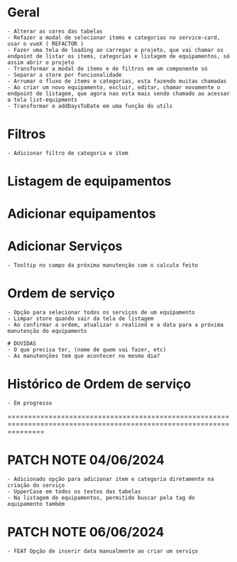 # Geral
    - Alterar as cores das tabelas
    - Refazer a modal de selecionar items e categorias no service-card, usar o vueX ( REFACTOR )
    - Fazer uma tela de loading ao carregar o projeto, que vai chamar os endpoint de listar os items, categorias e listagem de equipamentos, só assim abrir o projeto
    - Transformar a modal de items e de filtros em um componente só
    - Separar a store por funcionalidade
    - Arrumar o fluxo de items e categorias, esta fazendo muitas chamadas
    - Ao criar um novo equipamento, excluir, editar, chamar novamente o endpoint de listagem, que agora nao esta mais sendo chamado ao acessar a tela list-equipments
    - Transformar o addDaysToDate em uma função do utils
# Filtros
    - Adicionar filtro de categoria e item

# Listagem de equipamentos

# Adicionar equipamentos

# Adicionar Serviços
    - Tooltip no campo da próxima manutenção com o calculo feito

# Ordem de serviço
    - Opção para selecionar todos os serviços de um equipamento
    - Limpar store quando sair da tela de listagem
    - Ao confirmar a ordem, atualizar o realized e a data para a próxima manutenção do equipamento

    # DUVIDAS
    - O que precisa ter, (nome de quem vai fazer, etc)
    - As manutenções tem que acontecer no mesmo dia?

# Histórico de Ordem de serviço
    - Em progresso

 =====================================================================================================================

# PATCH NOTE 04/06/2024
    - Adicionado opção para adicionar item e categoria diretamente na criação do serviço
    - UpperCase em todos os textos das tabelas
    - Na listagem de equipamentos, permitido buscar pela tag do equipamento também

# PATCH NOTE 06/06/2024
    - FEAT Opção de inserir data manualmente ao criar um serviço